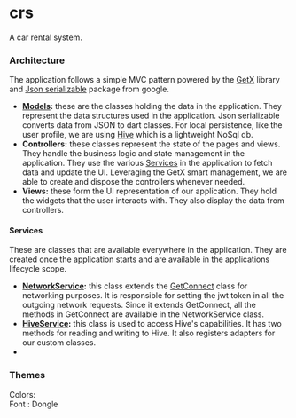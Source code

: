 # crs
A car rental system.

### Architecture
The application follows a simple MVC pattern powered by the [GetX](https://pub.dev/packages/get) library and [Json serializable](https://pub.dev/packages/json_serializable) package from google.
* **[Models]():** these are the classes holding the data in the application. They represent the data structures used in the application. Json serializable converts data from JSON to dart classes. For local persistence, like the user profile, we are using [Hive](https://pub.dev/packages/hive) which is a lightweight NoSql db.
* **Controllers:** these classes represent the state of the pages and views. They handle the business logic and state management in the application. They use the various [Services](#services) in the application to fetch data and update the UI. Leveraging the GetX smart management, we are able to create and dispose the controllers whenever needed.
* **Views:** these form the UI representation of our application. They hold the widgets that the user interacts with. They also display the data from controllers.

#### Services
These are classes that are available everywhere in the application. They are created once the application starts and are available in the applications lifecycle scope.
* **[NetworkService]():** this class extends the [GetConnect]() class for networking purposes. It is responsible for setting the jwt token in all the outgoing network requests. Since it extends GetConnect, all the methods in GetConnect are available in the NetworkService class.
* **[HiveService]():** this class is used to access Hive's capabilities. It has two methods for reading and writing to Hive. It also registers adapters for our custom classes.
*


### Themes
Colors:   
Font : Dongle